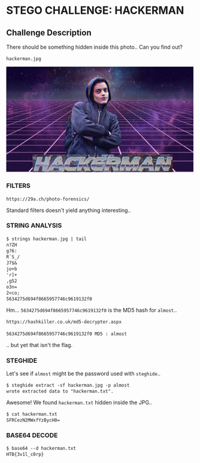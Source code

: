 # STEGO CHALLENGE: HACKERMAN

## Challenge Description
There should be something hidden inside this photo.. Can you find out?

```
hackerman.jpg
```
<img src="hackerman.jpg" width=500px/>

### FILTERS

```
https://29a.ch/photo-forensics/
```

Standard filters doesn't yield anything interesting..

### STRING ANALYSIS

```
$ strings hackerman.jpg | tail
n?ZH
g?6:
R`S_/
J7$&
jo+b
'r]+
,g52
o3n=
2<co;
5634275d694f8665957746c9619132f0
```

Hm... `5634275d694f8665957746c9619132f0` is the MD5 hash for `almost`..

```
https://hashkiller.co.uk/md5-decrypter.aspx

5634275d694f8665957746c9619132f0 MD5 : almost
```

.. but yet that isn't the flag.

### STEGHIDE

Let's see if `almost` might be the password used with `steghide`..

```
$ steghide extract -sf hackerman.jpg -p almost
wrote extracted data to "hackerman.txt".
```
Awesome! We found `hackerman.txt` hidden inside the JPG..

```
$ cat hackerman.txt 
SFRCezN2MWxfYzBycH0=
```

### BASE64 DECODE

```
$ base64 --d hackerman.txt 
HTB{3v1l_c0rp}
```
